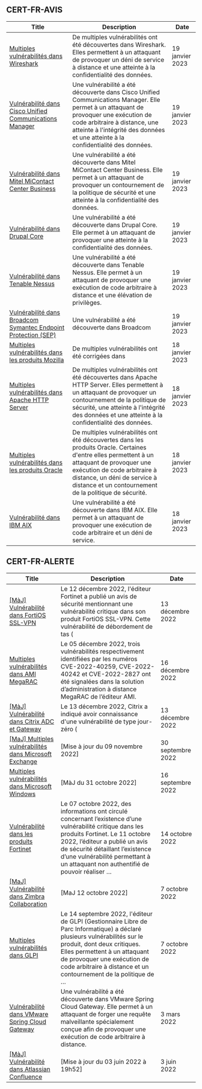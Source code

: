 
## CERT-FR-AVIS
|Title|Description|Date|
|---|---|---|
| [Multiples vulnérabilités dans Wireshark](https://www.cert.ssi.gouv.fr/avis/CERTFR-2023-AVI-0042/) | De multiples vulnérabilités ont été découvertes dans Wireshark. Elles permettent à un attaquant de provoquer un déni de service à distance et une atteinte à la confidentialité des données. | 19 janvier 2023 |
| [Vulnérabilité dans Cisco Unified Communications Manager](https://www.cert.ssi.gouv.fr/avis/CERTFR-2023-AVI-0041/) | Une vulnérabilité a été découverte dans Cisco Unified Communications Manager. Elle permet à un attaquant de provoquer une exécution de code arbitraire à distance, une atteinte à l'intégrité des données et une atteinte à la confidentialité des données. | 19 janvier 2023 |
| [Vulnérabilité dans Mitel MiContact Center Business](https://www.cert.ssi.gouv.fr/avis/CERTFR-2023-AVI-0040/) | Une vulnérabilité a été découverte dans Mitel MiContact Center Business. Elle permet à un attaquant de provoquer un contournement de la politique de sécurité et une atteinte à la confidentialité des données. | 19 janvier 2023 |
| [Vulnérabilité dans Drupal Core](https://www.cert.ssi.gouv.fr/avis/CERTFR-2023-AVI-0039/) | Une vulnérabilité a été découverte dans Drupal Core. Elle permet à un attaquant de provoquer une atteinte à la confidentialité des données. | 19 janvier 2023 |
| [Vulnérabilité dans Tenable Nessus](https://www.cert.ssi.gouv.fr/avis/CERTFR-2023-AVI-0038/) | Une vulnérabilité a été découverte dans Tenable Nessus. Elle permet à un attaquant de provoquer une exécution de code arbitraire à distance et une élévation de privilèges. | 19 janvier 2023 |
| [Vulnérabilité dans Broadcom Symantec Endpoint Protection (SEP)](https://www.cert.ssi.gouv.fr/avis/CERTFR-2023-AVI-0037/) | Une vulnérabilité a été découverte dans Broadcom  | 19 janvier 2023 |
| [Multiples vulnérabilités dans les produits Mozilla](https://www.cert.ssi.gouv.fr/avis/CERTFR-2023-AVI-0036/) | De multiples vulnérabilités ont été corrigées dans  | 18 janvier 2023 |
| [Multiples vulnérabilités dans Apache HTTP Server](https://www.cert.ssi.gouv.fr/avis/CERTFR-2023-AVI-0035/) | De multiples vulnérabilités ont été découvertes dans Apache HTTP Server. Elles permettent à un attaquant de provoquer un contournement de la politique de sécurité, une atteinte à l'intégrité des données et une atteinte à la confidentialité des données. | 18 janvier 2023 |
| [Multiples vulnérabilités dans les produits Oracle](https://www.cert.ssi.gouv.fr/avis/CERTFR-2023-AVI-0034/) | De multiples vulnérabilités ont été découvertes dans les produits Oracle. Certaines d'entre elles permettent à un attaquant de provoquer une exécution de code arbitraire à distance, un déni de service à distance et un contournement de la politique de sécurité. | 18 janvier 2023 |
| [Vulnérabilité dans IBM AIX](https://www.cert.ssi.gouv.fr/avis/CERTFR-2023-AVI-0033/) | Une vulnérabilité a été découverte dans IBM AIX. Elle permet à un attaquant de provoquer une exécution de code arbitraire et un déni de service. | 18 janvier 2023 |
## CERT-FR-ALERTE
|Title|Description|Date|
|---|---|---|
| [[MàJ] Vulnérabilité dans FortiOS SSL-VPN](https://www.cert.ssi.gouv.fr/alerte/CERTFR-2022-ALE-012/) | Le 12 décembre 2022, l'éditeur Fortinet a publié un avis de sécurité mentionnant une vulnérabilité critique dans son produit FortiOS SSL-VPN. Cette vulnérabilité de débordement de tas ( | 13 décembre 2022 |
| [Multiples vulnérabilités dans AMI MegaRAC](https://www.cert.ssi.gouv.fr/alerte/CERTFR-2022-ALE-014/) | Le 05 décembre 2022, trois vulnérabilités respectivement identifiées par les numéros CVE-2022-40259, CVE-2022-40242 et CVE-2022-2827 ont été signalées dans la solution d’administration à distance MegaRAC de l’éditeur AMI. | 16 décembre 2022 |
| [[MàJ] Vulnérabilité dans Citrix ADC et Gateway](https://www.cert.ssi.gouv.fr/alerte/CERTFR-2022-ALE-013/) | Le 13 décembre 2022, Citrix a indiqué avoir connaissance d'une vulnérabilité de type jour-zéro ( | 13 décembre 2022 |
| [[MaJ] Multiples vulnérabilités dans Microsoft Exchange](https://www.cert.ssi.gouv.fr/alerte/CERTFR-2022-ALE-008/) | [Mise à jour du 09 novembre 2022] | 30 septembre 2022 |
| [Multiples vulnérabilités dans Microsoft Windows](https://www.cert.ssi.gouv.fr/alerte/CERTFR-2022-ALE-007/) | [MàJ du 31 octobre 2022] | 16 septembre 2022 |
| [Vulnérabilité dans les produits Fortinet](https://www.cert.ssi.gouv.fr/alerte/CERTFR-2022-ALE-011/) | Le 07 octobre 2022, des informations ont circulé concernant l’existence d’une vulnérabilité critique dans les produits Fortinet. Le 11 octobre 2022, l’éditeur a publié un avis de sécurité détaillant l’existence d’une vulnérabilité permettant à un attaquant non authentifié de pouvoir réaliser … | 14 octobre 2022 |
| [[MaJ] Vulnérabilité dans Zimbra Collaboration](https://www.cert.ssi.gouv.fr/alerte/CERTFR-2022-ALE-009/) | [MaJ 12 octobre 2022]  | 7 octobre 2022 |
| [Multiples vulnérabilités dans GLPI](https://www.cert.ssi.gouv.fr/alerte/CERTFR-2022-ALE-010/) | Le 14 septembre 2022, l'éditeur de GLPI (Gestionnaire Libre de Parc Informatique) a déclaré plusieurs vulnérabilités sur le produit, dont deux critiques. Elles permettent à un attaquant de provoquer une exécution de code arbitraire à distance et un contournement de la politique de … | 7 octobre 2022 |
| [Vulnérabilité dans VMware Spring Cloud Gateway](https://www.cert.ssi.gouv.fr/alerte/CERTFR-2022-ALE-002/) | Une vulnérabilité a été découverte dans VMware Spring Cloud Gateway. Elle permet à un attaquant de forger une requête malveillante spécialement conçue afin de provoquer une exécution de code arbitraire à distance. | 3 mars 2022 |
| [[MàJ] Vulnérabilité dans Atlassian Confluence](https://www.cert.ssi.gouv.fr/alerte/CERTFR-2022-ALE-006/) | [Mise à jour du 03 juin 2022 à 19h52] | 3 juin 2022 |
